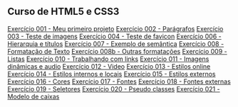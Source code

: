 ## Curso de HTML5 e CSS3

<a href="https://miltoncesarsp.github.io/html-css/exercicios/ex001/index.html">Exercício 001 - Meu primeiro projeto</a>
<a href="https://miltoncesarsp.github.io/html-css/exercicios/ex002/index.html">Exercício 002 - Parágrafos</a>
<a href="https://miltoncesarsp.github.io/html-css/exercicios/ex003/index.html">Exercício 003 - Teste de imagens</a>
<a href="https://miltoncesarsp.github.io/html-css/exercicios/ex004/index.html">Exercício 004 - Teste de favicon</a>
<a href="https://miltoncesarsp.github.io/html-css/exercicios/ex006/index.html">Exercício 006 - Hierarquia e títulos</a>
<a href="https://miltoncesarsp.github.io/html-css/exercicios/ex007/index.html">Exercício 007 - Exemplo de semântica</a>
<a href="https://miltoncesarsp.github.io/html-css/exercicios/ex008/index.html">Exercício 008 - Formatação de Texto</a>
<a href="https://miltoncesarsp.github.io/html-css/exercicios/ex008/index.html">Exercício 008b - Outras formatações</a>
<a href="https://miltoncesarsp.github.io/html-css/exercicios/ex009/index.html">Exercício 009 - Listas</a>
<a href="https://miltoncesarsp.github.io/html-css/exercicios/ex010/index.html">Exercício 010 - Trabalhando com links</a>
<a href="https://miltoncesarsp.github.io/html-css/exercicios/ex010/index.html">Exercício 011 - Imagens dinâmicas e audio</a>
<a href="https://miltoncesarsp.github.io/html-css/exercicios/ex010/index.html">Exercício 012 - Video</a>
<a href="https://miltoncesarsp.github.io/html-css/exercicios/ex010/index.html">Exercício 013 - Estilos online</a>
<a href="https://miltoncesarsp.github.io/html-css/exercicios/ex010/index.html">Exercício 014 - Estilos internos e locais</a>
<a href="https://miltoncesarsp.github.io/html-css/exercicios/ex010/index.html">Exercício 015 - Estilos externos</a>
<a href="https://miltoncesarsp.github.io/html-css/exercicios/ex010/index.html">Exercício 016 - Cores</a>
<a href="https://miltoncesarsp.github.io/html-css/exercicios/ex010/index.html">Exercício 017 - Fontes</a>
<a href="https://miltoncesarsp.github.io/html-css/exercicios/ex010/index.html">Exercício 018 - Fontes externas</a>
<a href="https://miltoncesarsp.github.io/html-css/exercicios/ex010/index.html">Exercício 019 - Seletores</a>
<a href="https://miltoncesarsp.github.io/html-css/exercicios/ex010/index.html">Exercício 020 - Pseudo classes</a>
<a href="https://miltoncesarsp.github.io/html-css/exercicios/ex010/index.html">Exercício 021 - Modelo de caixas</a>